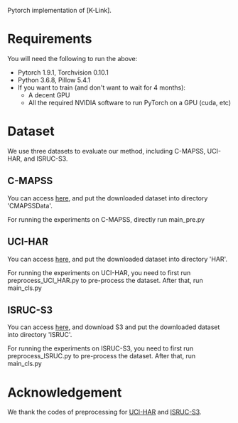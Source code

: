 Pytorch implementation of [K-Link]. 

# Requirements

You will need the following to run the above:
- Pytorch 1.9.1, Torchvision 0.10.1
- Python 3.6.8, Pillow 5.4.1
- If you want to train (and don't want to wait for 4 months):
  - A decent GPU
  - All the required NVIDIA software to run PyTorch on a GPU (cuda, etc)
  
# Dataset

We use three datasets to evaluate our method, including C-MAPSS, UCI-HAR, and ISRUC-S3.

## C-MAPSS

You can access [here](https://ti.arc.nasa.gov/tech/dash/groups/pcoe/prognostic-data-repository/), and put the downloaded dataset into directory 'CMAPSSData'.

For running the experiments on C-MAPSS, directly run main_pre.py

## UCI-HAR

You can access [here](https://archive.ics.uci.edu/ml/datasets/Human+Activity+Recognition+Using+Smartphones), and put the downloaded dataset into directory 'HAR'.

For running the experiments on UCI-HAR, you need to first run preprocess_UCI_HAR.py to pre-process the dataset. After that, run main_cls.py

## ISRUC-S3
 
You can access [here](https://sleeptight.isr.uc.pt/), and download S3 and put the downloaded dataset into directory 'ISRUC'.

For running the experiments on ISRUC-S3, you need to first run preprocess_ISRUC.py to pre-process the dataset. After that, run main_cls.py

# Acknowledgement

We thank the codes of preprocessing for [UCI-HAR](https://github.com/emadeldeen24/TS-TCC) and [ISRUC-S3](https://github.com/ziyujia/MSTGCN).